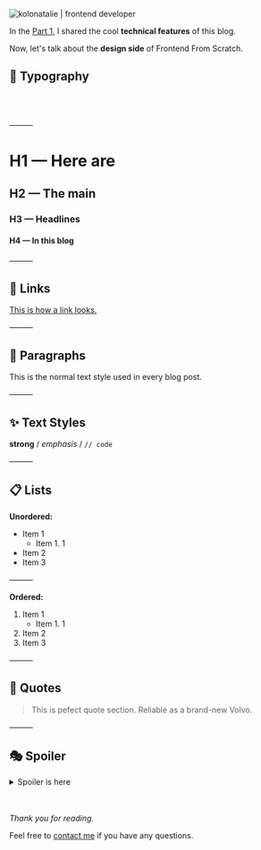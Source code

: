 <img
  src="../assets/images/post-images/blog-features.jpg"
  alt="kolonatalie | frontend developer"
  style="aspect-ratio: 5 / 4" >

In the [Part 1](../blog/#post-frontend-from-scratch-blog-features-part-1), I shared the cool **technical features** of this blog. 

Now, let's talk about the **design side** of Frontend From Scratch.

## 📝 Typography
<br>
<br>

———

# H1 — Here are

## H2 — The main

### H3 — Headlines

#### H4 — In this blog

———

## 🔗 Links

[This is how a link looks.](../blog) 

———

## 📄 Paragraphs

This is the normal text style used in every blog post.

———

## ✨ Text Styles

**strong** / *emphasis* / `// code`

———

## 📋 Lists

**Unordered:**

- Item 1
  - Item 1. 1
- Item 2
- Item 3

———

**Ordered:**

1. Item 1
   - Item 1. 1
2. Item 2
3. Item 3

———

## 💬 Quotes

> This is pefect quote section.
Reliable as a brand-new Volvo.

———

## 🎭 Spoiler

<details>
    <summary>Spoiler is here</summary>
    Take a look at the main menu. That smooth animation gives me butterflies in the stomach.
</details>

<br>
<br>

*Thank you for reading.* 

Feel free to <a href="/#contact" target="_blank">contact me</a> if you have any questions.